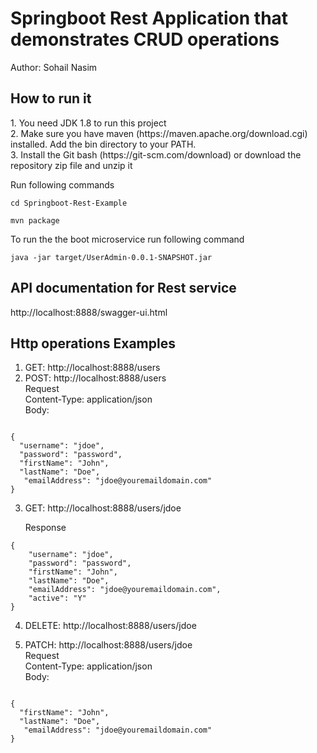 <h1>Springboot Rest Application that demonstrates CRUD operations</h1>
Author: Sohail Nasim <BR />

<h2>How to run it</h2>
1. You need JDK 1.8 to run this project <BR />
2. Make sure you have maven (https://maven.apache.org/download.cgi) installed. Add the bin directory to your PATH.<BR />
3. Install the Git bash (https://git-scm.com/download) or download the repository zip file and unzip it <BR />

Run following commands <BR />

<code>cd Springboot-Rest-Example</code> <BR />

<code>mvn package</code> <BR />

To run the the boot microservice run following command <BR>

<code>java -jar target/UserAdmin-0.0.1-SNAPSHOT.jar</code>

<h2>API documentation for Rest service</h2>
http://localhost:8888/swagger-ui.html <BR />

<h2>Http operations Examples</h2>

1. GET: http://localhost:8888/users <BR />
2. POST: http://localhost:8888/users <BR />
Request <BR />
Content-Type: application/json<BR />
	Body: <BR />
```

{
  "username": "jdoe",
  "password": "password",
  "firstName": "John",
  "lastName": "Doe",
   "emailAddress": "jdoe@youremaildomain.com"
}

```

3. GET: http://localhost:8888/users/jdoe <BR />
	
	Response <BR />
	
```
{
    "username": "jdoe",
    "password": "password",
    "firstName": "John",
    "lastName": "Doe",
    "emailAddress": "jdoe@youremaildomain.com",
    "active": "Y"
}
```

4. DELETE: http://localhost:8888/users/jdoe <BR />

5. PATCH: http://localhost:8888/users/jdoe <BR />
Request <BR />
Content-Type: application/json<BR />
	Body: <BR />
```

{
  "firstName": "John",
  "lastName": "Doe",
   "emailAddress": "jdoe@youremaildomain.com"
}

```


	

	
	


